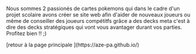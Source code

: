 <title> Qui sommes nous ? </title>
<head><p>Nous sommes 2 passionés de cartes pokemons qui dans le cadre d'un projet scolaire avons créer se site web afin d'aider de nouveaux joueurs ou même de conseiller des joueurs compétitfs grâce a des decks meta c'est à dire des decks stratégiques qui vont vous avantager durant vos parties. Profitez bien !! ;)</p></head>
[retour à la page principale ](https://aze-pa.github.io/)
